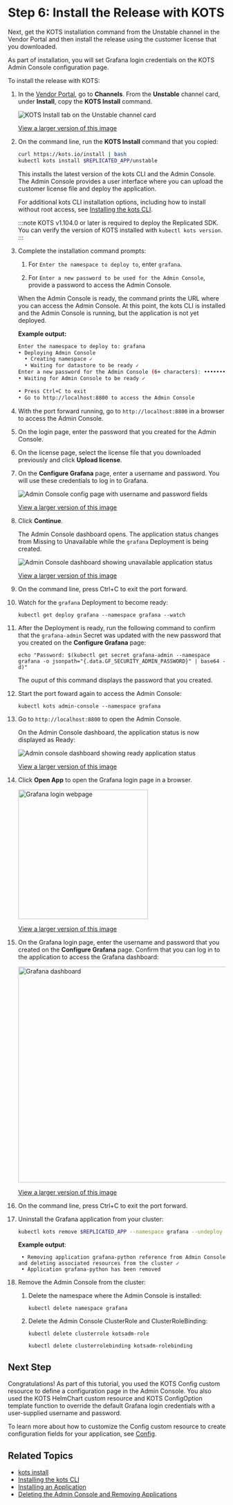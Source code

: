 # Step 6: Install the Release with KOTS

Next, get the KOTS installation command from the Unstable channel in the Vendor Portal and then install the release using the customer license that you downloaded.

As part of installation, you will set Grafana login credentials on the KOTS Admin Console configuration page.

To install the release with KOTS:

1. In the [Vendor Portal](https://vendor.replicated.com), go to **Channels**. From the **Unstable** channel card, under **Install**, copy the **KOTS Install** command.

    ![KOTS Install tab on the Unstable channel card](/images/grafana-unstable-channel.png)

    [View a larger version of this image](/images/grafana-unstable-channel.png)

1. On the command line, run the **KOTS Install** command that you copied:

    ```bash
    curl https://kots.io/install | bash
    kubectl kots install $REPLICATED_APP/unstable
    ```

    This installs the latest version of the kots CLI and the  Admin Console. The Admin Console provides a user interface where you can upload the customer license file and deploy the application.

    For additional kots CLI installation options, including how to install without root access, see [Installing the kots CLI](/reference/kots-cli-getting-started).

    :::note
    KOTS v1.104.0 or later is required to deploy the Replicated SDK. You can verify the version of KOTS installed with `kubectl kots version`.
    :::

1. Complete the installation command prompts:

    1. For `Enter the namespace to deploy to`, enter `grafana`. 

    1. For `Enter a new password to be used for the Admin Console`, provide a password to access the Admin Console.

   When the Admin Console is ready, the command prints the URL where you can access the Admin Console. At this point, the kots CLI is installed and the Admin Console is running, but the application is not yet deployed.

   **Example output:**

   ```bash
   Enter the namespace to deploy to: grafana
   • Deploying Admin Console
     • Creating namespace ✓
     • Waiting for datastore to be ready ✓
   Enter a new password for the Admin Console (6+ characters): ••••••••
   • Waiting for Admin Console to be ready ✓
 
   • Press Ctrl+C to exit
   • Go to http://localhost:8800 to access the Admin Console
   ```

1. With the port forward running, go to `http://localhost:8800` in a browser to access the Admin Console.

1. On the login page, enter the password that you created for the Admin Console.

1. On the license page, select the license file that you downloaded previously and click **Upload license**.

1. On the **Configure Grafana** page, enter a username and password. You will use these credentials to log in to Grafana.

     ![Admin Console config page with username and password fields](/images/grafana-config.png)

     [View a larger version of this image](/images/grafana-config.png)

1. Click **Continue**.

     The Admin Console dashboard opens. The application status changes from Missing to Unavailable while the `grafana` Deployment is being created.

     ![Admin Console dashboard showing unavailable application status](/images/grafana-unavailable.png)

     [View a larger version of this image](/images/grafana-unavailable.png)

1. On the command line, press Ctrl+C to exit the port forward.

1. Watch for the `grafana` Deployment to become ready:

    ```
    kubectl get deploy grafana --namespace grafana --watch
    ```

1. After the Deployment is ready, run the following command to confirm that the `grafana-admin` Secret was updated with the new password that you created on the **Configure Grafana** page:

   ```
   echo "Password: $(kubectl get secret grafana-admin --namespace grafana -o jsonpath="{.data.GF_SECURITY_ADMIN_PASSWORD}" | base64 -d)"
   ```

   The ouput of this command displays the password that you created.

1. Start the port foward again to access the Admin Console:

   ```
   kubectl kots admin-console --namespace grafana 
   ```

1. Go to `http://localhost:8800` to open the Admin Console.   

   On the Admin Console dashboard, the application status is now displayed as Ready:

   ![Admin console dashboard showing ready application status](/images/grafana-ready.png)

   [View a larger version of this image](/images/grafana-ready.png)

1. Click **Open App** to open the Grafana login page in a browser.

   <img alt="Grafana login webpage" src="/images/grafana-login.png" width="300px"/>

   [View a larger version of this image](/images/grafana-login.png)

1. On the Grafana login page, enter the username and password that you created on the **Configure Grafana** page. Confirm that you can log in to the application to access the Grafana dashboard:

   <img alt="Grafana dashboard" src="/images/grafana-dashboard.png" width="500px"/>

   [View a larger version of this image](/images/grafana-dashboard.png)

1. On the command line, press Ctrl+C to exit the port forward. 

1. Uninstall the Grafana application from your cluster:

    ```bash
    kubectl kots remove $REPLICATED_APP --namespace grafana --undeploy
    ```
    **Example output**:
    ```
     • Removing application grafana-python reference from Admin Console and deleting associated resources from the cluster ✓
     • Application grafana-python has been removed
    ```

1. Remove the Admin Console from the cluster:  

   1. Delete the namespace where the Admin Console is installed:

      ```
      kubectl delete namespace grafana
      ```
   1. Delete the Admin Console ClusterRole and ClusterRoleBinding:  

      ```
      kubectl delete clusterrole kotsadm-role
      ```
      ```
      kubectl delete clusterrolebinding kotsadm-rolebinding
      ```

## Next Step

Congratulations! As part of this tutorial, you used the KOTS Config custom resource to define a configuration page in the Admin Console. You also used the KOTS HelmChart custom resource and KOTS ConfigOption template function to override the default Grafana login credentials with a user-supplied username and password.

To learn more about how to customize the Config custom resource to create configuration fields for your application, see [Config](/reference/custom-resource-config).

## Related Topics

* [kots install](/reference/kots-cli-install/)
* [Installing the kots CLI](/reference/kots-cli-getting-started/)
* [Installing an Application](/enterprise/installing-overview)
* [Deleting the Admin Console and Removing Applications](/enterprise/delete-admin-console)
